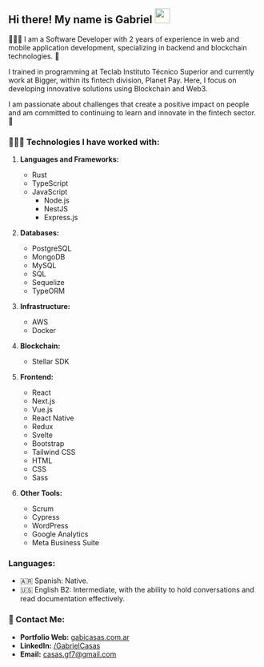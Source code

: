 <h2> Hi there! My name is Gabriel <img src="https://media.giphy.com/media/hvRJCLFzcasrR4ia7z/giphy.gif" width="30"></h2>
👨🏻‍💻 I am a Software Developer with 2 years of experience in web and mobile application development, specializing in backend and blockchain technologies. 🚀

I trained in programming at Teclab Instituto Técnico Superior and currently work at Bigger, within its fintech division, Planet Pay. Here, I focus on developing innovative solutions using Blockchain and Web3.

I am passionate about challenges that create a positive impact on people and am committed to continuing to learn and innovate in the fintech sector. 🤩

### 👨🏽‍💻 Technologies I have worked with:

1. **Languages and Frameworks:**
   - Rust
   - TypeScript
   - JavaScript
     - Node.js
     - NestJS
     - Express.js

2. **Databases:**
   - PostgreSQL
   - MongoDB
   - MySQL
   - SQL
   - Sequelize
   - TypeORM

3. **Infrastructure:**
   - AWS
   - Docker

4. **Blockchain:**
   - Stellar SDK

5. **Frontend:**
   - React
   - Next.js
   - Vue.js
   - React Native
   - Redux
   - Svelte
   - Bootstrap
   - Tailwind CSS
   - HTML
   - CSS
   - Sass

6. **Other Tools:**
   - Scrum
   - Cypress
   - WordPress
   - Google Analytics
   - Meta Business Suite

### Languages:

- 🇦🇷 Spanish: Native.
- 🇺🇸 English B2: Intermediate, with the ability to hold conversations and read documentation effectively.

### 📩 Contact Me:

- **Portfolio Web:** [gabicasas.com.ar](https://www.gabicasas.com.ar/)
- **LinkedIn:** [/GabrielCasas](https://www.linkedin.com/in/bygabicasas/)
- **Email:** [casas.gf7@gmail.com](mailto:casas.gf77@gmail.com)
